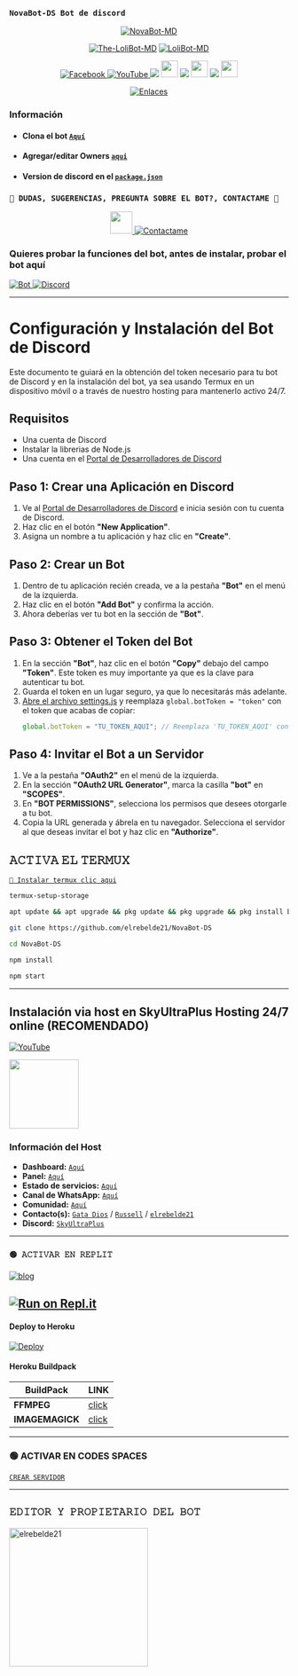 ### `NovaBot-DS Bot de discord`

<p align="center">
<a href="#"><img title="NovaBot-MD" src="https://telegra.ph/file/343e60521da533ea8a2d3.jpg/badge/a -purple?colorA=%cc33ff&colorB=%cc33ff&style=for-the-badge"></a>
</p>
<p align="center">
<a href="#"><img title="The-LoliBot-MD" src="https://img.shields.io/badge/ME PUEDEN DAR UNA 🌟 SI TE AGRADA Y TE GUSTO :v ¡GRACIAS! -red?colorA=%255ff0000&colorB=%23017e40&style=for-the-badge"></a> 
<a href="#"><img title="LoliBot-MD" src="https://img.shields.io/badge/MIS REDES SOCIALES-red?colorA=%F77F48FF&colorB=%F77F48FF&style=for-the-badge">
<div align="center">
<a href="https://facebook.com/groups/872989990425789/">
<img src="https://img.shields.io/badge/Facebook-1877F2?style=for-the-badge&logo=facebook&logoColor=white" alt="Facebook">
</a>
<a href="https://www.youtube.com/@elrebelde.21">
<img src="https://img.shields.io/badge/YouTube-FF0000?style=for-the-badge&logo=youtube&logoColor=white" alt="YouTube">
</a>
<a href="https://www.tiktok.com/@lolibot_?_t=8ge2zeRZ04r&_r=1" target="_blank"> <img src="https://img.shields.io/badge/-TikTok-%23E4405F?style=for-the-badge&logo=tiktok&logoColor=black" target="_blank"></a> <img src="https://github.com/siegrin/siegrin/blob/main/Assets/Handshake.gif" height="30px">
</a>
<a href="https://www.instagram.com/mitzuki_chinita" target="_blank"> <img src="https://img.shields.io/badge/Instagram-E4405F?style=for-the-badge&logo=instagram&logoColor=white" target="_blank"></a> <img src="https://github.com/siegrin/siegrin/blob/main/Assets/Handshake.gif" height="30px">
</a>    
<a href="https://paypal.me/OficialGD" target="_blank"> <img src="https://img.shields.io/badge/PayPal-00457C?style=for-the-badge&logo=paypal&logoColor=white" target="_blank"></a> <img src="https://github.com/siegrin/siegrin/blob/main/Assets/Handshake.gif" height="30px">
</a>
    
[![Enlaces](https://img.shields.io/badge/Encontra_todos_los_enlace_en_un_único_lugar-000000%7D?style=for-the-badge&logo=biolink&logoColor=white)](https://atom.bio/lolibot)
</div>
    
### Información
- #### Clona el bot [`Aquí`](https://github.com/elrebelde21/NovaBot-DS/fork)
-  #### Agregar/editar Owners [`aqui`](https://github.com/elrebelde21/NovaBot-DS/blob/main/settings.js)
- #### Version de discord en el [`package.json`](https://github.com/elrebelde21/NovaBot-DS/blob/main/package.json)    

### `👑 DUDAS, SUGERENCIAS, PREGUNTA SOBRE EL BOT?, CONTACTAME 👑`
<p align="center">
<a href="https://github.com/elrebelde21"><img src="http://readme-typing-svg.herokuapp.com?font=mono&size=14&duration=3000&color=ABF7BB&center=verdadero&vCenter=verdadero&lines=Solo+escr%C3%ADba+si+tiene+dudas." height="40px"
</p>
    
<a href="https://facebook.com/groups/872989990425789/">
<img src="https://img.shields.io/badge/Facebook-1877F2?style=for-the-badge&logo=facebook&logoColor=white" alt="Contactame">
</a>

### Quieres probar la funciones del bot, antes de instalar, probar el bot aquí

<a href="https://discordapp.com/users/1294374548409421885" target="_blank">
  <img src="https://img.shields.io/badge/bot_oficial-%237289DA?style=for-the-badge&logo=discord&logoColor=white" alt="Bot" />
</a>    
<a href="https://discord.gg/XvvmFuDcEE" target="_blank">
  <img src="https://img.shields.io/badge/Discord-%237289DA?style=for-the-badge&logo=discord&logoColor=white" alt="Discord" />
</a>

-----

# Configuración y Instalación del Bot de Discord

Este documento te guiará en la obtención del token necesario para tu bot de Discord y en la instalación del bot, ya sea usando Termux en un dispositivo móvil o a través de nuestro hosting para mantenerlo activo 24/7.

## Requisitos

- Una cuenta de Discord
- Instalar la librerias de Node.js
- Una cuenta en el [Portal de Desarrolladores de Discord](https://discord.com/developers/applications)

## Paso 1: Crear una Aplicación en Discord

1. Ve al [Portal de Desarrolladores de Discord](https://discord.com/developers/applications) e inicia sesión con tu cuenta de Discord.
2. Haz clic en el botón **"New Application"**.
3. Asigna un nombre a tu aplicación y haz clic en **"Create"**.

## Paso 2: Crear un Bot

1. Dentro de tu aplicación recién creada, ve a la pestaña **"Bot"** en el menú de la izquierda.
2. Haz clic en el botón **"Add Bot"** y confirma la acción.
3. Ahora deberías ver tu bot en la sección de **"Bot"**.

## Paso 3: Obtener el Token del Bot

1. En la sección **"Bot"**, haz clic en el botón **"Copy"** debajo del campo **"Token"**. Este token es muy importante ya que es la clave para autenticar tu bot.
2. Guarda el token en un lugar seguro, ya que lo necesitarás más adelante.
3. [Abre el archivo settings.js](https://github.com/elrebelde21/NovaBot-DS/blob/main/settings.js#L15) y reemplaza `global.botToken = "token"` con el token que acabas de copiar:
   ```javascript
   global.botToken = "TU_TOKEN_AQUI"; // Reemplaza 'TU_TOKEN_AQUI' con el token de tu bot
   ```

## Paso 4: Invitar el Bot a un Servidor

1. Ve a la pestaña **"OAuth2"** en el menú de la izquierda.
2. En la sección **"OAuth2 URL Generator"**, marca la casilla **"bot"** en **"SCOPES"**.
3. En **"BOT PERMISSIONS"**, selecciona los permisos que desees otorgarle a tu bot.
4. Copia la URL generada y ábrela en tu navegador. Selecciona el servidor al que deseas invitar el bot y haz clic en **"Authorize"**.

## 𝙰𝙲𝚃𝙸𝚅𝙰 𝙴𝙻 𝚃𝙴𝚁𝙼𝚄𝚇 
[`💫 Instalar termux clic aqui`](https://f-droid.org/es/packages/com.termux/)

```bash
termux-setup-storage
```
```bash
apt update && apt upgrade && pkg update && pkg upgrade && pkg install bash && pkg install libwebp && pkg install git -y && pkg install nodejs -y && pkg install ffmpeg -y && pkg install wget && pkg install imagemagick -y && pkg install yarn && pkg install nodejs 
```
```bash
git clone https://github.com/elrebelde21/NovaBot-DS
```
```bash
cd NovaBot-DS
```
```bash
npm install
```
```bash
npm start
```
----

## Instalación via host en SkyUltraPlus Hosting 24/7 online (RECOMENDADO) 

[![YouTube](https://img.shields.io/badge/SkyUltraPlus-Host-FF0000?style=for-the-badge&logo=youtube&logoColor=white)](https://youtu.be/fZbcCLpSH6Y?si=1sDen7Bzmb7jVpAI)

<a href="https://dash.skyultraplus.com"><img src="https://qu.ax/zFzXF.png" height="125px"></a>

### Información del Host
- **Dashboard:** [`Aquí`](https://dash.skyultraplus.com)
- **Panel:** [`Aquí`](https://panel.skyultraplus.com)
- **Estado de servicios:** [`Aquí`](https://estado.skyultraplus.com)
- **Canal de WhatsApp:** [`Aquí`](https://whatsapp.com/channel/0029VakUvreFHWpyWUr4Jr0g)
- **Comunidad:** [`Aquí`](https://chat.whatsapp.com/JPwcXvPEUwlEOyjI3BpYys)
- **Contacto(s):** [`Gata Dios`](https://wa.me/message/B3KTM5XN2JMRD1) / [`Russell`](https://api.whatsapp.com/send/?phone=15167096032&text&type=phone_number&app_absent=0) / [`elrebelde21`](https://facebook.com/elrebelde21)
- **Discord:** [`SkyUltraPlus`](https://discord.gg/Ph4eWsZ8)

------------------ 
### `🟢 𝙰𝙲𝚃𝙸𝚅𝙰𝚁 𝙴𝙽 𝚁𝙴𝙿𝙻𝙸𝚃`

[![blog](https://img.shields.io/badge/Replit-Tutorial-FF0000?style=for-the-badge&logo=youtube&logoColor=white)
](https://youtu.be/SMjCcfuyWQE)

[![Run on Repl.it](https://repl.it/badge/github/elrebelde21/NovaBot-DS)](https://repl.it/github/elrebelde21/NovaBot-DS) 
------------------
#### Deploy to Heroku
[![Deploy](https://www.herokucdn.com/deploy/button.svg)](https://heroku.com/deploy?template=https://github.com/elrebelde21/NovaBot-DS)

#### Heroku Buildpack
| BuildPack | LINK |
|--------|--------|
| **FFMPEG** |[click](https://github.com/jonathanong/heroku-buildpack-ffmpeg-latest) |
| **IMAGEMAGICK** | [click](https://github.com/DuckyTeam/heroku-buildpack-imagemagick) |

------------------

### 🟢 ACTIVAR EN CODES SPACES 

[`CREAR SERVIDOR`](https://github.com/codespaces/new?skip_quickstart=true&machine=basicLinux32gb&repo=elrebelde21/NovaBot-DS&ref=main&geo=UsEast)

------------------ 

## `𝙴𝙳𝙸𝚃𝙾𝚁 𝚈 𝙿𝚁𝙾𝙿𝙸𝙴𝚃𝙰𝚁𝙸𝙾 𝙳𝙴𝙻 𝙱𝙾𝚃`

<a href="https://github.com/elrebelde21"><img src="https://github.com/elrebelde21.png" width="250" height="250" alt="elrebelde21"/></a>
